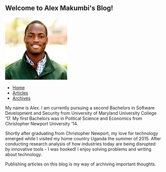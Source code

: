 ## Welcome to Alex Makumbi's Blog!

![Image](assets/img/Makumbi.jpg)

- [Home](https://makumbi.github.io/output/index.html)
- [Articles](https://makumbi.github.io/output/about.html)
- [Archives](https://makumbi.github.io/output/archive.html)

My name is Alex. I am currently pursuing a second Bachelors in Software Development and Security from University of Maryland University College ‘17. My first Bachelors was in Political Science and Economics from Christopher Newport University ‘14. 

Shortly after graduating from Christopher Newport, my love for technology emerged while I visited my home country Uganda the summer of 2015. After conducting research analysis of how industries today are being disrupted by innovative tools - I was hooked! I enjoy solving problems and writing about technology. 

Publishing articles on this blog is my way of archiving important thoughts.







